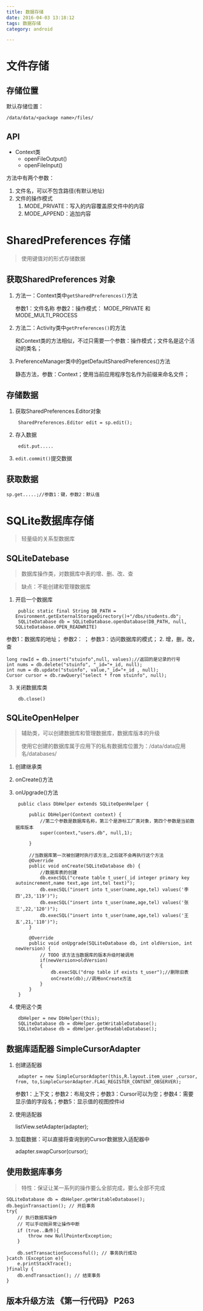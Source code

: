 ```yaml
---
title: 数据存储
date: 2016-04-03 13:18:12
tags: 数据存储
category: android

---
```



# 文件存储

## 存储位置
默认存储位置：

	/data/data/<package name>/files/

## API
 - Context类
	 - openFileOutput()
	 - openFileInput()

<!--more-->
方法中有两个参数：

1. 文件名，可以不包含路径(有默认地址)
2. 文件的操作模式
	1. MODE_PRIVATE：写入的内容覆盖原文件中的内容
	2. MODE_APPEND：追加内容

# SharedPreferences 存储
>使用键值对的形式存储数据

## 获取SharedPreferences 对象
1. 方法一：Context类中`getSharedPreferences()`方法

	参数1：文件名称
	参数2：操作模式： MODE_PRIVATE 和 MODE_MULTI_PROCESS

2. 方法二：Activity类中`getPreferences()`的方法

	和Context类的方法相似，不过只需要一个参数：操作模式；文件名是这个活动的类名；
3. PreferenceManager类中的getDefaultSharedPreferences()方法

	静态方法，参数：Context；使用当前应用程序包名作为前缀来命名文件；

## 存储数据
1. 获取SharedPreferences.Editor对象

		SharedPreferences.Editor edit = sp.edit();
2. 存入数据

		edit.put.....
3. `edit.commit()`提交数据

## 获取数据

	sp.get.....;//参数1：键，参数2：默认值

# SQLite数据库存储
>轻量级的关系型数据库

## SQLiteDatebase
>数据库操作类，对数据库中表的增、删、改、查

>缺点：不能创建和管理数据库

1. 开启一个数据库

		public static final String DB_PATH = Environment.getExternalStorageDirectory()+"/dbs/students.db";
		SQLiteDatabase db = SQLiteDatabase.openDatabase(DB_PATH, null, SQLiteDatabase.OPEN_READWRITE)

参数1：数据库的地址； 参数2：  ； 参数3：访问数据库的模式；
2. 增，删，改，查

	long rowId = db.insert("stuinfo",null, values);//返回的是记录的行号
	int nums = db.delete("stuinfo", "_id="+_id, null);
	int num = db.update("stuinfo", value,"_id="+_id , null);
	Cursor cursor = db.rawQuery("select * from stuinfo", null);
3. 关闭数据库类

		db.close()



## SQLiteOpenHelper
>辅助类，可以创建数据库和管理数据库，数据库版本的升级
>
>使用它创建的数据库属于应用下的私有数据库位置为：/data/data应用名/databases/

1. 创建继承类
2. onCreate()方法
3. onUpgrade()方法

		public class DbHelper extends SQLiteOpenHelper {

			public DbHelper(Context context) {
				//第二个参数是数据库名称，第三个是游标工厂类对象，第四个参数是当前数据库版本
				super(context,"users.db", null,1);

			}

			//当数据库第一次被创建时执行该方法,之后就不会再执行这个方法
			@Override
			public void onCreate(SQLiteDatabase db) {
				//数据库表的创建
				db.execSQL("create table t_user(_id integer primary key autoincrement,name text,age int,tel text)");
				db.execSQL("insert into t_user(name,age,tel) values('李四',23,'119')");
				db.execSQL("insert into t_user(name,age,tel) values('张三',22,'120')");
				db.execSQL("insert into t_user(name,age,tel) values('王五',21,'110')");
			}

			@Override
			public void onUpgrade(SQLiteDatabase db, int oldVersion, int newVersion) {
				// TODO 该方法当数据库的版本升级时被调用
				if(newVersion>oldVersion)
				{
					db.execSQL("drop table if exists t_user");//删除旧表
					onCreate(db);//调用onCreate方法
				}
			}
		}

4. 使用这个类

		dbHelper = new DbHelper(this);
		SQLiteDatabase db = dbHelper.getWritableDatabase();
		SQLiteDatabase db = dbHelper.getReadableDatabase();

## 数据库适配器 SimpleCursorAdapter

1. 创建适配器

		adapter = new SimpleCursorAdapter(this,R.layout.item_user ,cursor, from, to,SimpleCursorAdapter.FLAG_REGISTER_CONTENT_OBSERVER);
	参数1：上下文；参数2：布局文件；参数3：Cursor可以为空；参数4：需要显示值的字段名；参数5：显示值的视图控件id
2. 使用适配器

	listView.setAdapter(adapter);
3. 加载数据：可以直接将查询到的Cursor数据放入适配器中

	adapter.swapCursor(cursor);

## 使用数据库事务
>特性：保证让某一系列的操作要么全部完成，要么全部不完成

	SQLiteDatabase db = dbHelper.getWritableDatabase();
	db.beginTransaction(); // 开启事务
	try{
		// 执行数据库操作
		// 可以手动抛异常让操作中断
		if (true..条件){
			throw new NullPointerException;
		}		

		db.setTransactionSuccessful(); // 事务执行成功
	}catch (Exception e){
		e.printStackTrace();
	}finally {
		db.endTransaction(); // 结束事务
	}

## 版本升级方法 《第一行代码》 P263
